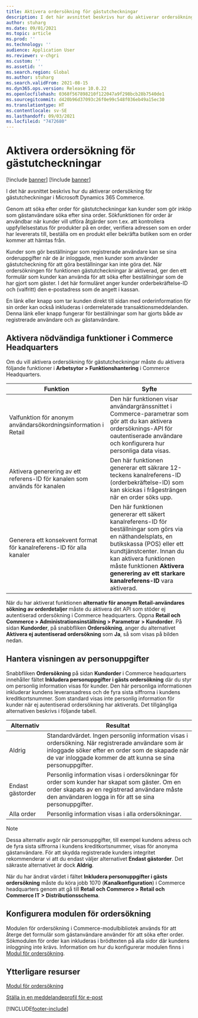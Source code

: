 ```yaml
---
title: Aktivera ordersökning för gästutcheckningar
description: I det här avsnittet beskrivs hur du aktiverar ordersökning för gästutcheckningar i Microsoft Dynamics 365 Commerce.
author: stuharg
ms.date: 09/01/2021
ms.topic: article
ms.prod: ''
ms.technology: ''
audience: Application User
ms.reviewer: v-chgri
ms.custom: ''
ms.assetid: ''
ms.search.region: Global
ms.author: stuharg
ms.search.validFrom: 2021-08-15
ms.dyn365.ops.version: Release 10.0.22
ms.openlocfilehash: 0368f567898210f122047a9f298bcb28b7540de1
ms.sourcegitcommit: d420b96d37093c26f0e99c548f036eb49a15ec30
ms.translationtype: HT
ms.contentlocale: sv-SE
ms.lasthandoff: 09/03/2021
ms.locfileid: "7472680"
---
```

# <a name="enable-order-lookup-for-guest-checkouts"></a>Aktivera ordersökning för gästutcheckningar

[!include [banner](includes/banner.md)]
[!include [banner](includes/preview-banner.md)]

I det här avsnittet beskrivs hur du aktiverar ordersökning för gästutcheckningar i Microsoft Dynamics 365 Commerce.

Genom att söka efter order för gästutcheckningar kan kunder som gör inköp som gästanvändare söka efter sina order. Sökfunktionen för order är användbar när kunder vill utföra åtgärder som t.ex. att kontrollera uppfyllelsestatus för produkter på en order, verifiera adressen som en order har levererats till, beställa om en produkt eller bekräfta butiken som en order kommer att hämtas från.

Kunder som gör beställningar som registrerade användare kan se sina orderuppgifter när de är inloggade, men kunder som använder gästutcheckning för att göra beställningar kan inte göra det. När ordersökningen för funktionen gästutcheckningar är aktiverad, ger den ett formulär som kunder kan använda för att söka efter beställningar som de har gjort som gäster. I det här formuläret anger kunder orderbekräftelse-ID och (valfritt) den e-postadress som de angett i kassan.

En länk eller knapp som tar kunden direkt till sidan med orderinformation för sin order kan också inkluderas i orderrelaterade transaktionsmeddelanden. Denna länk eller knapp fungerar för beställningar som har gjorts både av registrerade användare och av gästanvändare.

## <a name="turn-on-necessary-features-in-commerce-headquarters"></a>Aktivera nödvändiga funktioner i Commerce Headquarters

Om du vill aktivera ordersökning för gästutcheckningar måste du aktivera följande funktioner i **Arbetsytor \> Funktionshantering** i Commerce Headquarters.

| Funktion | Syfte |
|---------|---------|
| Valfunktion för anonym användarsökordningsinformation i Retail | Den här funktionen visar användargränssnittet i Commerce-parametrar som gör att du kan aktivera ordersöknings-API för oautentiserade användare och konfigurera hur personliga data visas. |
| Aktivera generering av ett referens-ID för kanalen som används för kanalen | Den här funktionen genererar ett säkrare 12-teckens kanalreferens-ID (orderbekräftelse-ID) som kan skickas i frågesträngen när en order söks upp. |
| Generera ett konsekvent format för kanalreferens-ID för alla kanaler | Den här funktionen genererar ett säkert kanalreferens-ID för beställningar som görs via en näthandelsplats, en butikskassa (POS) eller ett kundtjänstcenter. Innan du kan aktivera funktionen måste funktionen **Aktivera generering av ett starkare kanalreferens-ID** vara aktiverad. |

När du har aktiverat funktionen **alternativ för anonym Retail-användares sökning av orderdetaljer** måste du aktivera det API som stöder ej autentiserad ordersökning i Commerce headquarters. Öppna **Retail och Commerce \> Administrationsinställning \> Parametrar \> Kundorder**. På sidan **Kundorder**, på snabbfliken **Ordersökning**, anger du alternativet **Aktivera ej autentiserad ordersökning** som **Ja**, så som visas på bilden nedan.

## <a name="manage-the-display-of-personal-data"></a>Hantera visningen av personuppgifter

Snabbfliken **Ordersökning** på sidan **Kundorder** i Commerce headquarters innehåller fältet **Inkludera personuppgifter i gästs ordersökning** där du styr om personlig information visas för kunder. Den här personliga informationen inkluderar kundens leveransadress och de fyra sista siffrorna i kundens kreditkortsnummer. Som standard visas inte personlig information för kunder när ej autentiserad ordersökning har aktiverats. Det tillgängliga alternativen beskrivs i följande tabell.

| Alternativ | Resultat |
|--------|--------|
| Aldrig | Standardvärdet. Ingen personlig information visas i ordersökning. När registrerade användare som är inloggade söker efter en order som de skapade när de var inloggade kommer de att kunna se sina personuppgifter. |
| Endast gästorder | Personlig information visas i ordersökningar för order som kunder har skapat som gäster. Om en order skapats av en registrerad användare måste den användaren logga in för att se sina personuppgifter. |
| Alla order | Personlig information visas i alla ordersökningar. |

> [!NOTE]
> Dessa alternativ avgör när personuppgifter, till exempel kundens adress och de fyra sista siffrorna i kundens kreditkortsnummer, visas för anonyma gästanvändare. För att skydda registrerade kunders integritet rekommenderar vi att du endast väljer alternativet **Endast gästorder**. Det säkraste alternativet är dock **Aldrig**.

När du har ändrat värdet i fältet **Inkludera personuppgifter i gästs ordersökning** måste du köra jobb 1070 (**Kanalkonfiguration**) i Commerce headquarters genom att gå till **Retail och Commerce \> Retail och Commerce IT \> Distributionsschema**.

## <a name="configure-the-order-lookup-module"></a>Konfigurera modulen för ordersökning

Modulen för ordersökning i Commerce-modulbibliotek används för att återge det formulär som gästanvändare använder för att söka efter order. Sökmodulen för order kan inkluderas i brödtexten på alla sidor där kundens inloggning inte krävs. Information om hur du konfigurerar modulen finns i [Modul för ordersökning](order-lookup-module.md).

## <a name="additional-resources"></a>Ytterligare resurser

[Modul för ordersökning](order-lookup-module.md)

[Ställa in en meddelandeprofil för e-post](email-notification-profiles.md)

[!INCLUDE[footer-include](../includes/footer-banner.md)]
